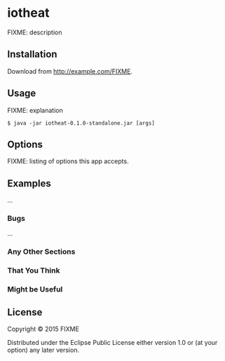 # iotheat

FIXME: description

## Installation

Download from http://example.com/FIXME.

## Usage

FIXME: explanation

    $ java -jar iotheat-0.1.0-standalone.jar [args]

## Options

FIXME: listing of options this app accepts.

## Examples

...

### Bugs

...

### Any Other Sections
### That You Think
### Might be Useful

## License

Copyright © 2015 FIXME

Distributed under the Eclipse Public License either version 1.0 or (at
your option) any later version.
